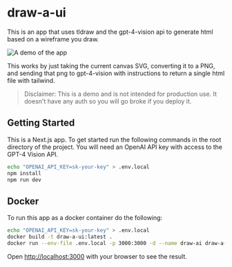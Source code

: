 # draw-a-ui

This is an app that uses tldraw and the gpt-4-vision api to generate html based on a wireframe you draw.

![A demo of the app](./demo.gif)

This works by just taking the current canvas SVG, converting it to a PNG, and sending that png to gpt-4-vision with instructions to return a single html file with tailwind.

> Disclaimer: This is a demo and is not intended for production use. It doesn't have any auth so you will go broke if you deploy it.

## Getting Started

This is a Next.js app. To get started run the following commands in the root directory of the project. You will need an OpenAI API key with access to the GPT-4 Vision API.

```bash
echo "OPENAI_API_KEY=sk-your-key" > .env.local
npm install
npm run dev
```

## Docker

To run this app as a docker container do the following:

```bash
echo "OPENAI_API_KEY=sk-your-key" > .env.local
docker build -t draw-a-ui:latest .
docker run --env-file .env.local -p 3000:3000 -d --name draw-ai draw-a-ui:latest
```

Open [http://localhost:3000](http://localhost:3000) with your browser to see the result.
